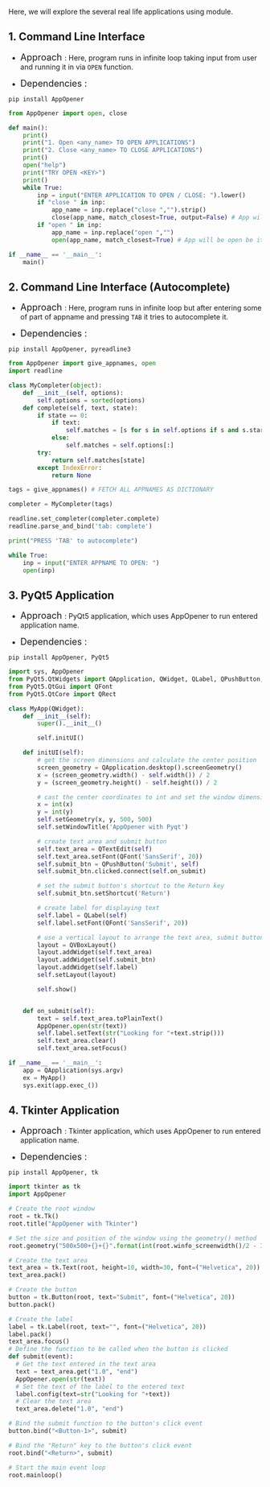 Here, we will explore the several real life applications using module.

## 1. Command Line Interface

* <font size=4>Approach </font>: Here, program runs in infinite loop taking input from user and running it in via `OPEN` function.

* <font size=4>Dependencies :</font>
```
pip install AppOpener
```

``` python
from AppOpener import open, close

def main():
    print()
    print("1. Open <any_name> TO OPEN APPLICATIONS")
    print("2. Close <any_name> TO CLOSE APPLICATIONS")
    print()
    open("help")
    print("TRY OPEN <KEY>")
    print()
    while True:
        inp = input("ENTER APPLICATION TO OPEN / CLOSE: ").lower()
        if "close " in inp:
            app_name = inp.replace("close ","").strip()
            close(app_name, match_closest=True, output=False) # App will be close be it matches little bit too (Without printing context (like CLOSING <app_name>))
        if "open " in inp:
            app_name = inp.replace("open ","")
            open(app_name, match_closest=True) # App will be open be it matches little bit too

if __name__ == '__main__':
    main()
```

## 2. Command Line Interface (Autocomplete)

* <font size=4>Approach </font>: Here, program runs in infinite loop but after entering some of part of appname and pressing `TAB` it tries to autocomplete it.

* <font size=4>Dependencies :</font>
```
pip install AppOpener, pyreadline3
```

``` python
from AppOpener import give_appnames, open
import readline

class MyCompleter(object):
    def __init__(self, options):
        self.options = sorted(options)
    def complete(self, text, state):
        if state == 0:
            if text:
                self.matches = [s for s in self.options if s and s.startswith(text)]
            else:
                self.matches = self.options[:]
        try:
            return self.matches[state]
        except IndexError:
            return None

tags = give_appnames() # FETCH ALL APPNAMES AS DICTIONARY

completer = MyCompleter(tags)

readline.set_completer(completer.complete)
readline.parse_and_bind('tab: complete')

print("PRESS 'TAB' to autocomplete")

while True:
    inp = input("ENTER APPNAME TO OPEN: ")
    open(inp)
```

## 3. PyQt5 Application

* <font size=4>Approach </font>: PyQt5 application, which uses AppOpener to run entered application name.

* <font size=4>Dependencies :</font>
```
pip install AppOpener, PyQt5
```

``` python
import sys, AppOpener
from PyQt5.QtWidgets import QApplication, QWidget, QLabel, QPushButton, QTextEdit, QVBoxLayout
from PyQt5.QtGui import QFont
from PyQt5.QtCore import QRect

class MyApp(QWidget):
    def __init__(self):
        super().__init__()

        self.initUI()

    def initUI(self):
        # get the screen dimensions and calculate the center position
        screen_geometry = QApplication.desktop().screenGeometry()
        x = (screen_geometry.width() - self.width()) / 2
        y = (screen_geometry.height() - self.height()) / 2

        # cast the center coordinates to int and set the window dimensions
        x = int(x)
        y = int(y)
        self.setGeometry(x, y, 500, 500)
        self.setWindowTitle('AppOpener with Pyqt')

        # create text area and submit button
        self.text_area = QTextEdit(self)
        self.text_area.setFont(QFont('SansSerif', 20))
        self.submit_btn = QPushButton('Submit', self)
        self.submit_btn.clicked.connect(self.on_submit)

        # set the submit button's shortcut to the Return key
        self.submit_btn.setShortcut('Return')

        # create label for displaying text
        self.label = QLabel(self)
        self.label.setFont(QFont('SansSerif', 20))

        # use a vertical layout to arrange the text area, submit button, and label
        layout = QVBoxLayout()
        layout.addWidget(self.text_area)
        layout.addWidget(self.submit_btn)
        layout.addWidget(self.label)
        self.setLayout(layout)

        self.show()


    def on_submit(self):
        text = self.text_area.toPlainText()
        AppOpener.open(str(text))
        self.label.setText(str("Looking for "+text.strip()))
        self.text_area.clear()
        self.text_area.setFocus()

if __name__ == '__main__':
    app = QApplication(sys.argv)
    ex = MyApp()
    sys.exit(app.exec_())
```

## 4. Tkinter Application

* <font size=4>Approach </font>: Tkinter application, which uses AppOpener to run entered application name.

* <font size=4>Dependencies :</font>
```
pip install AppOpener, tk
```

``` python
import tkinter as tk
import AppOpener

# Create the root window
root = tk.Tk()
root.title("AppOpener with Tkinter")

# Set the size and position of the window using the geometry() method
root.geometry("500x500+{}+{}".format(int(root.winfo_screenwidth()/2 - 350), int(root.winfo_screenheight()/2 - 350)))

# Create the text area
text_area = tk.Text(root, height=10, width=30, font=("Helvetica", 20))
text_area.pack()

# Create the button
button = tk.Button(root, text="Submit", font=("Helvetica", 20))
button.pack()

# Create the label
label = tk.Label(root, text="", font=("Helvetica", 20))
label.pack()
text_area.focus()
# Define the function to be called when the button is clicked
def submit(event):
  # Get the text entered in the text area
  text = text_area.get("1.0", "end")
  AppOpener.open(str(text))
  # Set the text of the label to the entered text
  label.config(text=str("Looking for "+text))
  # Clear the text area
  text_area.delete("1.0", "end")

# Bind the submit function to the button's click event
button.bind("<Button-1>", submit)

# Bind the "Return" key to the button's click event
root.bind("<Return>", submit)

# Start the main event loop
root.mainloop()
```